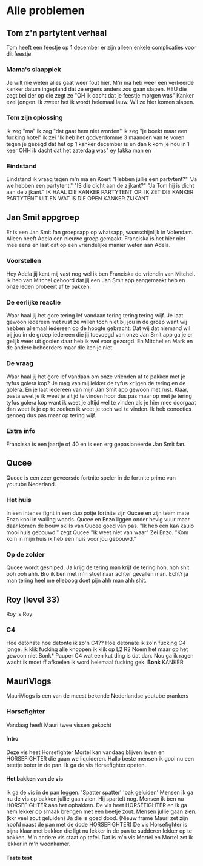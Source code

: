 # Alle problemen

## Tom z'n partytent verhaal

Tom heeft een feestje op 1 december er zijn alleen enkele complicaties voor dit feestje

### Mama's slaapplek
Je wilt nie weten alles gaat weer fout hier. M'n ma heb weer een verkeerde kanker datum ingepland dat ze ergens anders zou gaan slapen. HEU die zegt bel der op die zegt ze "OH ik dacht dat je feestje morgen was" Kanker ezel jongen. Ik zweer het ik wordt helemaal lauw. Wil ze hier komen slapen.

### Tom zijn oplossing
Ik zeg "ma" ik zeg "dat gaat hem niet worden" ik zeg "je boekt maar een fucking hotel" ik zei "Ik heb het godverdomme 3 maanden van te voren tegen je gezegd dat het op 1 kanker december is en dan k kom je nou in 1 keer OHH ik dacht dat het zaterdag was" ey fakka man en

### Eindstand
Eindstand ik vraag tegen m'n ma en Koert "Hebben jullie een partytent?" "Ja we hebben een partytent." "IS die dicht aan de zijkant?" "Ja Tom hij is dicht aan de zijkant." IK HAAL DIE KANKER PARTYTENT OP. IK ZET DIE KANKER PARTYTENT UIT EN WAT IS DIE OPEN KANKER ZIJKANT


## Jan Smit appgroep
Er is een Jan Smit fan groepsapp op whatsapp, waarschijnlijk in Volendam. Alleen heeft Adela een nieuwe groep gemaakt. Franciska is het hier niet mee eens en laat dat op een vriendelijke manier weten aan Adela.

### Voorstellen
Hey Adela jij kent mij vast nog wel ik ben Franciska de vriendin van Mitchel. Ik heb van Mitchel gehoord dat jij een Jan Smit app aangemaakt heb en onze leden probeert af te pakken.

### De eerlijke reactie

Waar haal jij het gore tering lef vandaan tering tering tering wijf. Je laat gewoon iedereen met rust ze willen toch niet bij jou in de groep want wij hebben allemaal iedereen op de hoogte gebracht. Dat wij dat niemand wil bij jou in de groep iedereen die jij toevoegd van onze Jan Smit app ga je er gelijk weer uit gooien daar heb ik wel voor gezorgd. En Mitchel en Mark en de andere beheerders maar die ken je niet.

### De vraag

Waar haal jij het gore lef vandaan om onze vrienden af te pakken met je tyfus golera kop? Je mag van mij lekker de tyfus krijgen de tering en de golera. En je laat iedereen van mijn Jan Smit app gewoon met rust. Klaar, pasta weet je ik weet je altijd te vinden hoor dus pas maar op met je tering tyfus golera kop want ik weet je altijd wel te vinden als je hier mee doorgaat dan weet ik je op te zoeken ik weet je toch wel te vinden. Ik heb conecties genoeg dus pas maar op tering wijf.

### Extra info
Franciska is een jaartje of 40 en is een erg gepasioneerde Jan Smit fan.

## Qucee
Qucee is een zeer geveersde fortnite speler in de fortnite prime van youtube Nederland.

### Het huis
In een intense fight in een duo potje fortnite zijn Qucee en zijn team mate Enzo knol in wailing woods. Qucee en Enzo liggen onder hevig vuur maar daar komen de bouw skills van Qucee goed van pas. "Ik heb een ~~kan~~ kaulo mooi huis gebouwd." zegt Qucee "Ik weet niet van waar" Zei Enzo. "Kom kom in mijn huis ik heb een huis voor jou gebouwd."

### Op de zolder
Qucee wordt gesniped. Ja krijg de tering man krijf de tering hoh, hoh shit ooh ooh ahh. Bro ik ben met m'n stoel naar achter gevallen man. Echt? ja man tering heel me elleboog doet pijn ahh man ahh shit.

## Roy (level 33)

Roy is Roy

### C4
Hoe detonate hoe detonte ik zo'n C4?? Hoe detonate ik zo'n fucking C4 jonge. Ik klik fucking alle knoppen ik klik op L2 R2 Noem het maar op het gewoon niet Bonk* Pauper C4 wat een kut ding is dat dan. Nou ga ik ragen wacht ik moet ff afkoelen ik word helemaal fucking gek. **Bonk** KANKER 

## MauriVlogs
MauriVlogs is een van de meest bekende Nederlandse youtube prankers

### Horsefighter
Vandaag heeft Mauri twee vissen gekocht

#### Intro
Deze vis heet Horsefighter Mortel kan vandaag blijven leven en HORSEFIGHTER die gaan we liquideren. Hallo beste mensen ik gooi nu een beetje boter in de pan. Ik ga de vis Horsefighter opeten.

#### Het bakken van de vis
Ik ga de vis in de pan leggen. 'Spatter spatter'  'bak geluiden' Mensen ik ga nu de vis op bakken jullie gaan zien. Hij spartelt nog. Mensen ik ben nu HORSEFIGHTER aan het opbakken. De vis heet HORSEFIGHTER en ik ga hem lekker op smaak brengen met een beetje zout. Mensen jullie gaan zien. (kkr veel zout geluiden) Ja die is goed dood. (Nieuw frame Mauri zet zijn hoofd naast de pan met de dode HORSEFIGHTER) De vis Horsefighter is bijna klaar met bakken die ligt nu lekker in de pan te sudderen lekker op te bakken. M'n andere vis staat op tafel. Dat is m'n vis Mortel en Mortel zet ik lekker in m'n woonkamer.

#### Taste test
